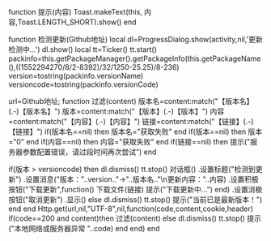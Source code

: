 function 提示(内容)
Toast.makeText(this, 内容,Toast.LENGTH_SHORT).show()
end
 
function 检测更新(Github地址)
local dl=ProgressDialog.show(activity,nil,'更新检测中…')
dl.show()
local tt=Ticker()
tt.start()
packinfo=this.getPackageManager().getPackageInfo(this.getPackageName(),((1552294270/8/2-8392)/32/1250-25.25)/8-236)
version=tostring(packinfo.versionName)
versioncode=tostring(packinfo.versionCode)
 
url=Github地址;
function 过滤(content)
版本名=content:match("【版本名】(.-)【版本名】")
版本=content:match("【版本】(.-)【版本】")
内容=content:match("【内容】(.-)【内容】")
链接=content:match("【链接】(.-)【链接】")
if(版本名==nil) then
版本名="获取失败"
end
if(版本==nil) then
版本="0"
end
if(内容==nil) then
内容="获取失败"
end
if(链接==nil) then
提示("服务器参数配置错误，请过段时间再次尝试")
end
 
if(版本 > versioncode) then
dl.dismiss()
tt.stop()
对话框()
.设置标题("检测到更新")
.设置消息("版本："..version.."→"..版本名.."\n更新内容："..内容)
.设置积极按钮("下载更新",function()
下载文件(链接)
提示("下载更新中…")
end)
.设置消极按钮("取消更新")
.显示()
else
dl.dismiss()
tt.stop()
提示("当前已是最新版本！")
end
end
Http.get(url,nil,"UTF-8",nil,function(code,content,cookie,header)
if(code==200 and content)then
过滤(content)
else
dl.dismiss()
tt.stop()
提示("本地网络或服务器异常 "..code)
end
end)
end
